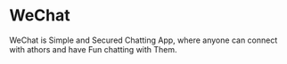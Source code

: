 # WeChat
WeChat is Simple and Secured Chatting App, where anyone can connect with athors and have Fun chatting with Them.
